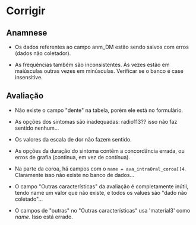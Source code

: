 # Corrigir

## Anamnese

* Os dados referentes ao campo anm_DM estão sendo salvos com erros (dados não coletador).

* As frequências também são inconsistentes. Às vezes estão em maiúsculas outras vezes em minúsculas. Verificar se o banco é case insensitive.

## Avaliação

* Não existe o campo "dente" na tabela, porém ele está no formulário.

* As opções dos sintomas são inadequadas: radio113?? isso não faz sentido nenhum...

* Os valores da escala de dor não fazem sentido.

* As opções da duração do sintoma contêm a concordância errada, ou erros de grafia (continua, em vez de contínua).

* Na parte da coroa, há campos com o `name = ava_intraOral_coroa[]4`. Claramente isso não existe no banco de dados...

* O campo "Outras características" da avaliação é completamente inútil, tendo name um valor que não existe, e todos os values são "dado não coletado"...

* O campos de "outras" no "Outras características" usa 'material3' como _name_. Isso está errado.
